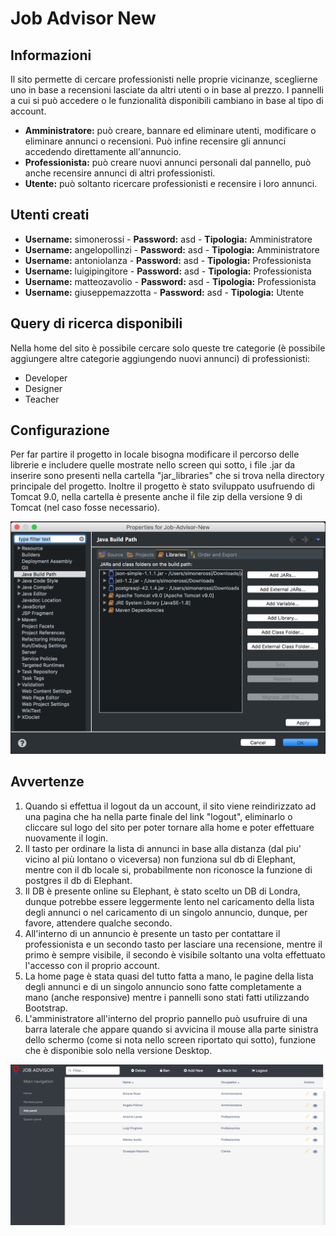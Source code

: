 # Job Advisor New
## Informazioni
Il sito permette di cercare professionisti nelle proprie vicinanze, sceglierne uno in base a recensioni lasciate da altri utenti o in base al prezzo.
I pannelli a cui si può accedere o le funzionalità disponibili cambiano in base al tipo di account.
* **Amministratore:** può creare, bannare ed eliminare utenti, modificare o eliminare annunci o recensioni. Può infine recensire gli annunci accedendo direttamente all'annuncio.
* **Professionista:** può creare nuovi annunci personali dal pannello, può anche recensire annunci di altri professionisti.
* **Utente:** può soltanto ricercare professionisti e recensire i loro annunci.

## Utenti creati
* **Username:** simonerossi - **Password:**  asd - **Tipologia:** Amministratore
* **Username:** angelopollinzi - **Password:** asd - **Tipologia:** Amministratore
* **Username:** antoniolanza - **Password:** asd - **Tipologia:** Professionista
* **Username:** luigipingitore - **Password:** asd - **Tipologia:** Professionista
* **Username:** matteozavolio - **Password:** asd - **Tipologia:** Professionista
* **Username:** giuseppemazzotta - **Password:** asd - **Tipologia:** Utente

## Query di ricerca disponibili 
Nella home del sito è possibile cercare solo queste tre categorie (è possibile aggiungere altre categorie aggiungendo nuovi annunci) di professionisti:
* Developer
* Designer
* Teacher

## Configurazione
Per far partire il progetto in locale bisogna modificare il percorso delle librerie e includere quelle mostrate nello screen qui sotto, i file .jar da inserire sono presenti nella cartella "jar_libraries" che si trova nella directory principale del progetto.
Inoltre il progetto è stato sviluppato usufruendo di Tomcat 9.0, nella cartella è presente anche il file zip della versione 9 di Tomcat (nel caso fosse necessario).

![Job-Advisor-New](/screen/screen1.png)

## Avvertenze
1. Quando si effettua il logout da un account, il sito viene reindirizzato ad una pagina che ha nella parte finale del link "logout", eliminarlo o cliccare sul logo del sito per poter tornare alla home e poter effettuare nuovamente il login.
2. Il tasto per ordinare la lista di annunci in base alla distanza (dal piu' vicino al più lontano o viceversa) non funziona sul db di Elephant, mentre con il db locale si, probabilmente non riconosce la funzione di postgres il db di Elephant.
3. Il DB è presente online su Elephant, è stato scelto un DB di Londra, dunque potrebbe essere leggermente lento nel caricamento della lista degli annunci o nel caricamento di un singolo annuncio, dunque, per favore, attendere qualche secondo.
4. All'interno di un annuncio è presente un tasto per contattare il professionista e un secondo tasto per lasciare una recensione, mentre il primo è sempre visibile, il secondo è visibile soltanto una volta effettuato l'accesso con il proprio account.
5. La home page è stata quasi del tutto fatta a mano, le pagine della lista degli annunci e di un singolo annuncio sono fatte completamente a mano (anche responsive) mentre i pannelli sono stati fatti utilizzando Bootstrap.
6. L'amministratore all'interno del proprio pannello può usufruire di una barra laterale che appare quando si avvicina il mouse alla parte sinistra dello schermo (come si nota nello screen riportato qui sotto), funzione che è disponibie solo nella versione Desktop. 

![Job-Advisor-New](/screen/screen2.png)